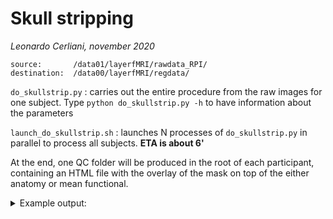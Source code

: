 # Skull stripping
_Leonardo Cerliani, november 2020_

```
source:       /data01/layerfMRI/rawdata_RPI/
destination:  /data00/layerfMRI/regdata/
```

`do_skullstrip.py` : carries out the entire procedure from the raw images for one subject. Type `python do_skullstrip.py -h` to have information about the parameters

`launch_do_skullstrip.sh` : launches N processes of `do_skullstrip.py` in parallel to process all subjects. __ETA is about 6'__

At the end, one QC folder will be produced in the root of each participant, containing an HTML file with the overlay of the mask on top of the either anatomy or mean functional.


<details>
<summary>Example output:</summary>
<p>

```bash

/data00/layerfMRI/regdata/
│
sub_02
├── QC
│   └── skullstrip
│       ├── images
│       │   ├── full_anat_mask.png
│       │   ├── sub_02_ses_01_T123.png
│       │   ├── sub_02_ses_01_task_1_run_1.png
│       │   ├── sub_02_ses_01_task_1_run_2.png
│       │   ├── sub_02_ses_01_task_2_run_1.png
│       │   ├── sub_02_ses_01_task_2_run_2.png
│       │   ├── sub_02_ses_02_T123.png
│       │   ├── sub_02_ses_02_task_3_run_1.png
│       │   ├── sub_02_ses_02_task_3_run_2.png
│       │   ├── sub_02_ses_02_task_4_run_1.png
│       │   └── sub_02_ses_02_task_4_run_2.png
│       ├── skullstrip.html
│       └── skullstrip.md
├── ses_01
│   └── anat
│       ├── full_T1w.nii.gz
│       ├── full_T1w_brain.nii.gz
│       ├── full_T1w_brain_mask.nii.gz
│       ├── part_T1w.nii.gz
│       ├── part_T1w_brain.nii.gz
│       └── part_T1w_brain_mask.nii.gz
└── ses_02
    └── anat
        ├── part_T1w.nii.gz
        ├── part_T1w_brain.nii.gz
        └── part_T1w_brain_mask.nii.gz
```

</p>
</details>  
